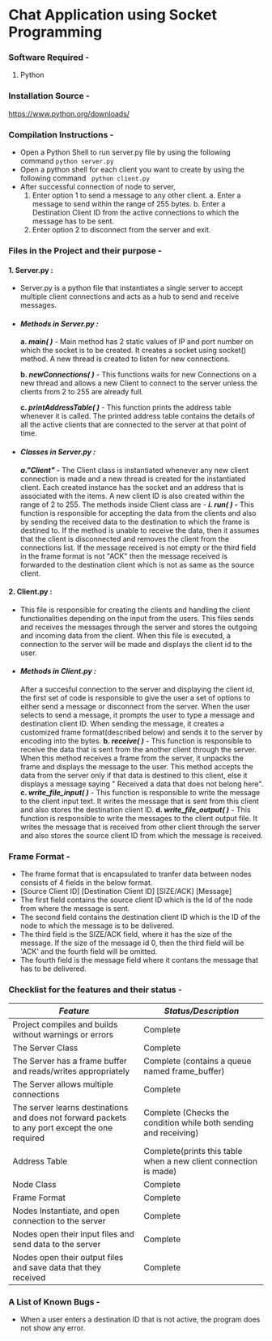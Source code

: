 # Chat Application using Socket Programming

### Software Required -
1. Python

### Installation Source -

https://www.python.org/downloads/

### Compilation Instructions - 

- Open a Python Shell to run server.py file by using the following command
    ``` python server.py ```
- Open a python shell for each client you want to create by using the following command
    ``` python client.py```
- After successful connection of node to server, 
    1. Enter option 1 to send a message to any other client.
            a. Enter a message to send within the range of 255 bytes.
            b. Enter a Destination Client ID from the active connections to which the message has to be sent.
    2. Enter option 2 to disconnect from the server and exit.


### Files in the Project and their purpose -

#### 1. Server.py :
- Server.py is a python file that instantiates a single server to accept multiple client connections and acts as a hub to send and receive messages.
- #### _Methods in Server.py :_
    **a. _main( )_** - Main method has 2 static values of IP and port number on which the socket is to be created. It creates a socket using socket() method. A new thread is created to listen for new connections. 

    **b. _newConnections( )_** - This functions waits for new Connections on a new thread and allows a new Client to connect to the server unless the clients from 2 to 255 are already full. 
    
    **c. _printAddressTable( )_** - This function prints the address table whenever it is called. The printed address table contains the details of all the active clients that are connected to the server at that point of time.
    
- #### _Classes in Server.py :_
   _**a."Client" -**_
    The Client class is instantiated whenever any new client connection is made and a new thread is created for the instantiated client. Each created instance has the socket and an address that is associated with the items. A new client ID is also created within the range of 2 to 255. 
    The methods inside Client class are -
            **_i. run( ) -_** This function is responsible for accepting the data from the clients and also by sending the received data to the destination to which the frame is destined to. If the method is unable to receive the data, then it assumes that the client is disconnected and removes the client from the connections list. If the message received is not empty or the third field in the frame format is not "ACK" then the message received is forwarded to the destination client which is not as same as the source client.

#### 2. Client.py :
- This file is responsible for creating the clients and handling the client functionalities depending on the input from the users. This files sends and receives the messages through the server and stores the outgoing and incoming data from the client. When this file is executed, a connection to the server will be made and displays the client id to the user.
- #### _Methods in Client.py :_
   After a succesful connection to the server and displaying the client id, the first set of code is responsible to give the user a set of options to either send a message or disconnect from the server. When the user selects to send a message, it prompts the user to type a message and destination client ID. When sending the message, it creates a customized frame format(described below) and sends it to the server by encoding into the bytes.
    **b. _receive( )_** - This function is responsible to receive the data that is sent from the another client through the server. When this method receives a frame from the server, it unpacks the frame and displays the message to the user. This method accepts the data from the server only if that data is destined to this client, else it displays a message saying " Received a data that does not belong here".
    **c. _write_file_input( )_** - This function is responsible to write the message to the client input text. It writes the message that is sent from this client and also stores the destination client ID.
    **d. _write_file_output( )_** - This function is responsible to write the messages to the client output file. It writes the message that is received from other client through the server and also stores the source client ID from which the message is received.

### Frame Format -
- The frame format that is encapsulated to tranfer data between nodes consists of 4 fields in the below format.
- [Source Client ID] [Destination Client ID] [SIZE/ACK] [Message]
- The first field contains the source client ID which is the Id of the node from where the message is sent.
- The second field contains the destination client ID which is the ID of the node to which the message is to be delivered.
- The third field is the SIZE/ACK field, where it has the size of the message. If the size of the message id 0, then the third field will be 'ACK' and the fourth field will be omitted.
- The fourth field is the message field where it contans the message that has to be delivered.

### Checklist for the features and their status -

| _Feature_ | _Status/Description_ |
| ------ | ------ |
| Project compiles and builds without warnings or errors| Complete |
| The Server Class|Complete|
|The Server has a frame buffer and reads/writes appropriately | Complete (contains a queue named frame_buffer)|
|The Server allows multiple connections|Complete|
|The server learns destinations and does not forward packets to any port except the one required|Complete (Checks the condition while both sending and receiving)|
|Address Table|Complete(prints this table when a new client connection is made)
|Node Class|Complete|
|Frame Format|Complete|
|Nodes Instantiate, and open connection to the server|Complete|
|Nodes open their input files and send data to the server|Complete|
|Nodes open their output files and save data that they received|Complete|

### A List of Known Bugs -
- When a user enters a destination ID that is not active, the program does not show any error.




    


 










